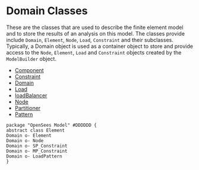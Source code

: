 # Domain Classes

These are the classes that are used to describe the finite element model
and to store the results of an analysis on this model. The classes
provide include `Domain`, `Element`, `Node`, `Load`, `Constraint` and their
subclasses. Typically, a Domain object is used as a container object to
store and provide access to the `Node`, `Element`, `Load` and `Constraint`
objects created by the `ModelBuilder` object.


- [Component   ](component/DomainComponent)
- [Constraint  ](Constraints)
- [Domain      ](Domain)
- [Load        ](Load)
- [loadBalancer](loadBalancer)
- [Node        ](Node)
- [Partitioner ](Partitioner)
- [Pattern     ](Pattern)


```plantuml
package "OpenSees Model" #DDDDDD {
abstract class Element 
Domain o- Element 
Domain o- Node 
Domain o- SP_Constraint 
Domain o- MP_Constraint 
Domain o- LoadPattern
}
```
